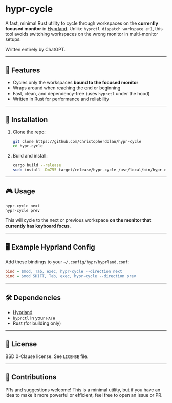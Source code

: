 # hypr-cycle

A fast, minimal Rust utility to cycle through workspaces on the **currently focused monitor** in [Hyprland](https://github.com/hyprwm/Hyprland). Unlike `hyprctl dispatch workspace e+1`, this tool avoids switching workspaces on the wrong monitor in multi-monitor setups.

Written entirely by ChatGPT.

---

## 🔧 Features

- Cycles only the workspaces **bound to the focused monitor**
- Wraps around when reaching the end or beginning
- Fast, clean, and dependency-free (uses `hyprctl` under the hood)
- Written in Rust for performance and reliability

---

## 🚀 Installation

1. Clone the repo:
   ```bash
   git clone https://github.com/christopherdolan/hypr-cycle
   cd hypr-cycle
   ```

2. Build and install:
   ```bash
   cargo build --release
   sudo install -Dm755 target/release/hypr-cycle /usr/local/bin/hypr-cycle
   ```

---

## 🎮 Usage

```bash
hypr-cycle next
hypr-cycle prev
```

This will cycle to the next or previous workspace **on the monitor that currently has keyboard focus**.

---

## 🖥️ Example Hyprland Config

Add these bindings to your `~/.config/hypr/hyprland.conf`:

```ini
bind = $mod, Tab, exec, hypr-cycle --direction next
bind = $mod SHIFT, Tab, exec, hypr-cycle --direction prev
```

---

## 🛠️ Dependencies

- [Hyprland](https://github.com/hyprwm/Hyprland)
- `hyprctl` in your `PATH`
- Rust (for building only)

---

## 📜 License

BSD 0-Clause license. See `LICENSE` file.

---

## 🤝 Contributions

PRs and suggestions welcome! This is a minimal utility, but if you have an idea to make it more powerful or efficient, feel free to open an issue or PR.
